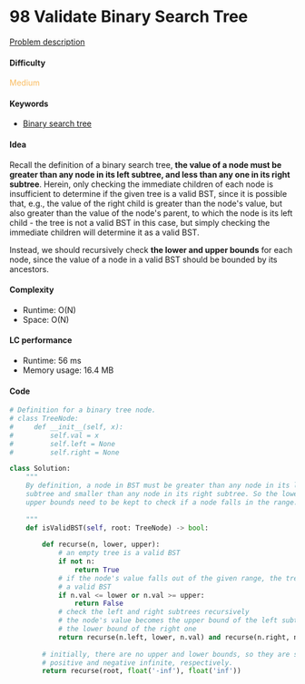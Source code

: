 98 Validate Binary Search Tree
=======================
[Problem description](https://leetcode.com/problems/validate-binary-search-tree/)

#### Difficulty
<span style="color:#FABC60">Medium</span>

#### Keywords
- [Binary search tree](../categories/bst.md)
  
#### Idea
Recall the definition of a binary search tree, **the value of a node must be greater than any node in its left subtree, and less than any one in its right subtree**. Herein, only checking the immediate children of each node is insufficient to determine if the given tree is a valid BST, since it is possible that, e.g., the value of the right child is greater than the node's value, but also greater than the value of the node's parent, to which the node is its left child - the tree is not a valid BST in this case, but simply checking the immediate children will determine it as a valid BST. 

Instead, we should recursively check **the lower and upper bounds** for each node, since the value of a node in a valid BST should be bounded by its ancestors. 

#### Complexity
- Runtime: O(N)
- Space: O(N)
  
#### LC performance
- Runtime: 56 ms
- Memory usage: 16.4 MB

#### Code
```python
# Definition for a binary tree node.
# class TreeNode:
#     def __init__(self, x):
#         self.val = x
#         self.left = None
#         self.right = None

class Solution:
    """
    By definition, a node in BST must be greater than any node in its left 
    subtree and smaller than any node in its right subtree. So the lower and 
    upper bounds need to be kept to check if a node falls in the range. 
    
    """
    def isValidBST(self, root: TreeNode) -> bool:
        
        def recurse(n, lower, upper):
            # an empty tree is a valid BST
            if not n:
                return True
            # if the node's value falls out of the given range, the tree is not 
            # a valid BST
            if n.val <= lower or n.val >= upper:
                return False
            # check the left and right subtrees recursively
            # the node's value becomes the upper bound of the left subtree and 
            # the lower bound of the right one
            return recurse(n.left, lower, n.val) and recurse(n.right, n.val, upper)
        
        # initially, there are no upper and lower bounds, so they are set 
        # positive and negative infinite, respectively. 
        return recurse(root, float('-inf'), float('inf'))
```